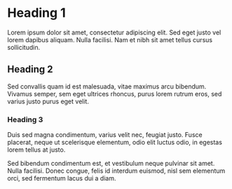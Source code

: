 # Heading 1

Lorem ipsum dolor sit amet, consectetur adipiscing elit. Sed eget justo vel lorem dapibus aliquam. Nulla facilisi. Nam et nibh sit amet tellus cursus sollicitudin.

## Heading 2

Sed convallis quam id est malesuada, vitae maximus arcu bibendum. Vivamus semper, sem eget ultrices rhoncus, purus lorem rutrum eros, sed varius justo purus eget velit.

### Heading 3

Duis sed magna condimentum, varius velit nec, feugiat justo. Fusce placerat, neque ut scelerisque elementum, odio elit luctus odio, in egestas lorem tellus at justo.

Sed bibendum condimentum est, et vestibulum neque pulvinar sit amet. Nulla facilisi. Donec congue, felis id interdum euismod, nisl sem elementum orci, sed fermentum lacus dui a diam.
